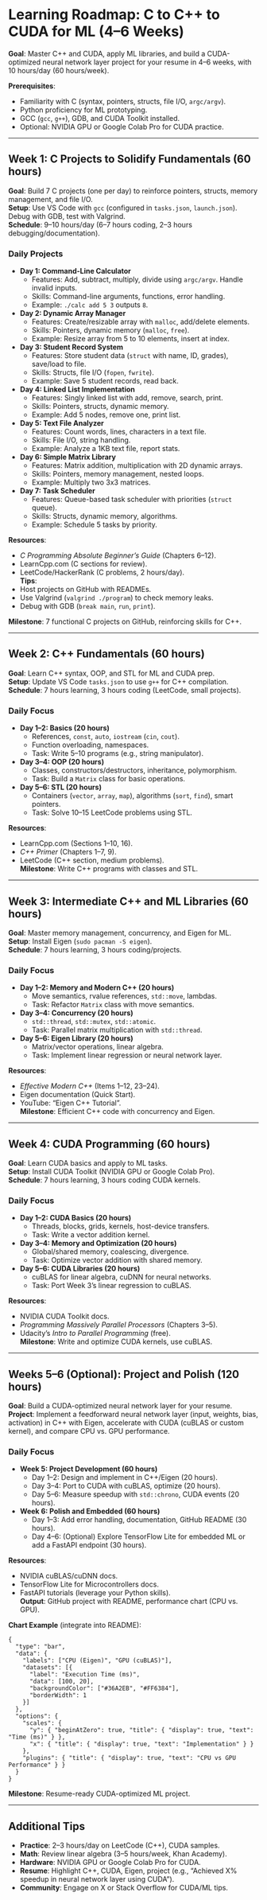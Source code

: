 # Learning Roadmap: C to C++ to CUDA for ML (4–6 Weeks)

**Goal**: Master C++ and CUDA, apply ML libraries, and build a CUDA-optimized neural network layer project for your resume in 4–6 weeks, with 10 hours/day (60 hours/week).

**Prerequisites**:  
- Familiarity with C (syntax, pointers, structs, file I/O, `argc/argv`).  
- Python proficiency for ML prototyping.  
- GCC (`gcc`, `g++`), GDB, and CUDA Toolkit installed.  
- Optional: NVIDIA GPU or Google Colab Pro for CUDA practice.

---

## Week 1: C Projects to Solidify Fundamentals (60 hours)
**Goal**: Build 7 C projects (one per day) to reinforce pointers, structs, memory management, and file I/O.  
**Setup**: Use VS Code with `gcc` (configured in `tasks.json`, `launch.json`). Debug with GDB, test with Valgrind.  
**Schedule**: 9–10 hours/day (6–7 hours coding, 2–3 hours debugging/documentation).

### Daily Projects
- **Day 1: Command-Line Calculator**  
  - Features: Add, subtract, multiply, divide using `argc/argv`. Handle invalid inputs.  
  - Skills: Command-line arguments, functions, error handling.  
  - Example: `./calc add 5 3` outputs `8`.  
- **Day 2: Dynamic Array Manager**  
  - Features: Create/resizable array with `malloc`, add/delete elements.  
  - Skills: Pointers, dynamic memory (`malloc`, `free`).  
  - Example: Resize array from 5 to 10 elements, insert at index.  
- **Day 3: Student Record System**  
  - Features: Store student data (`struct` with name, ID, grades), save/load to file.  
  - Skills: Structs, file I/O (`fopen`, `fwrite`).  
  - Example: Save 5 student records, read back.  
- **Day 4: Linked List Implementation**  
  - Features: Singly linked list with add, remove, search, print.  
  - Skills: Pointers, structs, dynamic memory.  
  - Example: Add 5 nodes, remove one, print list.  
- **Day 5: Text File Analyzer**  
  - Features: Count words, lines, characters in a text file.  
  - Skills: File I/O, string handling.  
  - Example: Analyze a 1KB text file, report stats.  
- **Day 6: Simple Matrix Library**  
  - Features: Matrix addition, multiplication with 2D dynamic arrays.  
  - Skills: Pointers, memory management, nested loops.  
  - Example: Multiply two 3x3 matrices.  
- **Day 7: Task Scheduler**  
  - Features: Queue-based task scheduler with priorities (`struct` queue).  
  - Skills: Structs, dynamic memory, algorithms.  
  - Example: Schedule 5 tasks by priority.

**Resources**:  
- *C Programming Absolute Beginner’s Guide* (Chapters 6–12).  
- LearnCpp.com (C sections for review).  
- LeetCode/HackerRank (C problems, 2 hours/day).  
**Tips**:  
- Host projects on GitHub with READMEs.  
- Use Valgrind (`valgrind ./program`) to check memory leaks.  
- Debug with GDB (`break main`, `run`, `print`).

**Milestone**: 7 functional C projects on GitHub, reinforcing skills for C++.

---

## Week 2: C++ Fundamentals (60 hours)
**Goal**: Learn C++ syntax, OOP, and STL for ML and CUDA prep.  
**Setup**: Update VS Code `tasks.json` to use `g++` for C++ compilation.  
**Schedule**: 7 hours learning, 3 hours coding (LeetCode, small projects).

### Daily Focus
- **Day 1–2: Basics (20 hours)**  
  - References, `const`, `auto`, `iostream` (`cin`, `cout`).  
  - Function overloading, namespaces.  
  - Task: Write 5–10 programs (e.g., string manipulator).  
- **Day 3–4: OOP (20 hours)**  
  - Classes, constructors/destructors, inheritance, polymorphism.  
  - Task: Build a `Matrix` class for basic operations.  
- **Day 5–6: STL (20 hours)**  
  - Containers (`vector`, `array`, `map`), algorithms (`sort`, `find`), smart pointers.  
  - Task: Solve 10–15 LeetCode problems using STL.

**Resources**:  
- LearnCpp.com (Sections 1–10, 16).  
- *C++ Primer* (Chapters 1–7, 9).  
- LeetCode (C++ section, medium problems).  
**Milestone**: Write C++ programs with classes and STL.

---

## Week 3: Intermediate C++ and ML Libraries (60 hours)
**Goal**: Master memory management, concurrency, and Eigen for ML.  
**Setup**: Install Eigen (`sudo pacman -S eigen`).  
**Schedule**: 7 hours learning, 3 hours coding/projects.

### Daily Focus
- **Day 1–2: Memory and Modern C++ (20 hours)**  
  - Move semantics, rvalue references, `std::move`, lambdas.  
  - Task: Refactor `Matrix` class with move semantics.  
- **Day 3–4: Concurrency (20 hours)**  
  - `std::thread`, `std::mutex`, `std::atomic`.  
  - Task: Parallel matrix multiplication with `std::thread`.  
- **Day 5–6: Eigen Library (20 hours)**  
  - Matrix/vector operations, linear algebra.  
  - Task: Implement linear regression or neural network layer.

**Resources**:  
- *Effective Modern C++* (Items 1–12, 23–24).  
- Eigen documentation (Quick Start).  
- YouTube: “Eigen C++ Tutorial”.  
**Milestone**: Efficient C++ code with concurrency and Eigen.

---

## Week 4: CUDA Programming (60 hours)
**Goal**: Learn CUDA basics and apply to ML tasks.  
**Setup**: Install CUDA Toolkit (NVIDIA GPU or Google Colab Pro).  
**Schedule**: 7 hours learning, 3 hours coding CUDA kernels.

### Daily Focus
- **Day 1–2: CUDA Basics (20 hours)**  
  - Threads, blocks, grids, kernels, host-device transfers.  
  - Task: Write a vector addition kernel.  
- **Day 3–4: Memory and Optimization (20 hours)**  
  - Global/shared memory, coalescing, divergence.  
  - Task: Optimize vector addition with shared memory.  
- **Day 5–6: CUDA Libraries (20 hours)**  
  - cuBLAS for linear algebra, cuDNN for neural networks.  
  - Task: Port Week 3’s linear regression to cuBLAS.

**Resources**:  
- NVIDIA CUDA Toolkit docs.  
- *Programming Massively Parallel Processors* (Chapters 3–5).  
- Udacity’s *Intro to Parallel Programming* (free).  
**Milestone**: Write and optimize CUDA kernels, use cuBLAS.

---

## Weeks 5–6 (Optional): Project and Polish (120 hours)
**Goal**: Build a CUDA-optimized neural network layer for your resume.  
**Project**: Implement a feedforward neural network layer (input, weights, bias, activation) in C++ with Eigen, accelerate with CUDA (cuBLAS or custom kernel), and compare CPU vs. GPU performance.

### Daily Focus
- **Week 5: Project Development (60 hours)**  
  - Day 1–2: Design and implement in C++/Eigen (20 hours).  
  - Day 3–4: Port to CUDA with cuBLAS, optimize (20 hours).  
  - Day 5–6: Measure speedup with `std::chrono`, CUDA events (20 hours).  
- **Week 6: Polish and Embedded (60 hours)**  
  - Day 1–3: Add error handling, documentation, GitHub README (30 hours).  
  - Day 4–6: (Optional) Explore TensorFlow Lite for embedded ML or add a FastAPI endpoint (30 hours).

**Resources**:  
- NVIDIA cuBLAS/cuDNN docs.  
- TensorFlow Lite for Microcontrollers docs.  
- FastAPI tutorials (leverage your Python skills).  
**Output**: GitHub project with README, performance chart (CPU vs. GPU).

**Chart Example** (integrate into README):
```chartjs
{
  "type": "bar",
  "data": {
    "labels": ["CPU (Eigen)", "GPU (cuBLAS)"],
    "datasets": [{
      "label": "Execution Time (ms)",
      "data": [100, 20],
      "backgroundColor": ["#36A2EB", "#FF6384"],
      "borderWidth": 1
    }]
  },
  "options": {
    "scales": {
      "y": { "beginAtZero": true, "title": { "display": true, "text": "Time (ms)" } },
      "x": { "title": { "display": true, "text": "Implementation" } }
    },
    "plugins": { "title": { "display": true, "text": "CPU vs GPU Performance" } }
  }
}
```

**Milestone**: Resume-ready CUDA-optimized ML project.

---

## Additional Tips
- **Practice**: 2–3 hours/day on LeetCode (C++), CUDA samples.  
- **Math**: Review linear algebra (3–5 hours/week, Khan Academy).  
- **Hardware**: NVIDIA GPU or Google Colab Pro for CUDA.  
- **Resume**: Highlight C++, CUDA, Eigen, project (e.g., “Achieved X% speedup in neural network layer using CUDA”).  
- **Community**: Engage on X or Stack Overflow for CUDA/ML tips.
